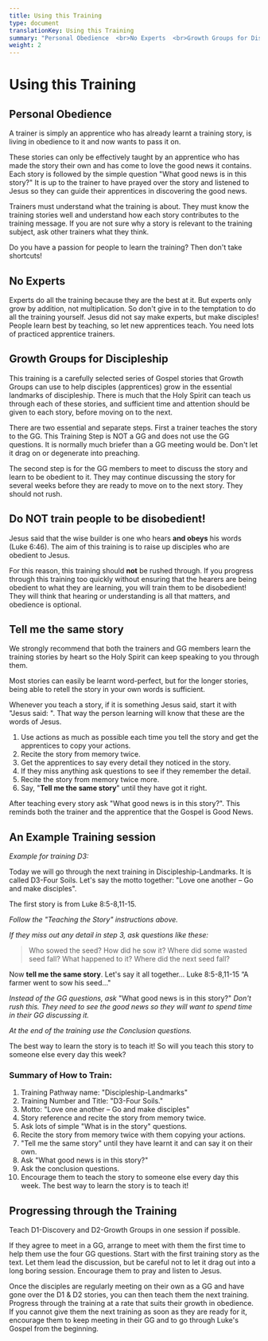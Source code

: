 ```yaml
---
title: Using this Training
type: document
translationKey: Using this Training
summary: "Personal Obedience  <br>No Experts  <br>Growth Groups for Discipleship  <br>Do NOT train people to be disobedient!  <br>Tell me the same story  <br>An Example Training session  <br>Progressing through the Training"
weight: 2
---
```

# Using this Training

## Personal Obedience

A trainer is simply an apprentice who has already learnt a training story, is living in obedience to it and now wants to pass it on.

These stories can only be effectively taught by an apprentice who has made the story their own and has come to love the good news it contains. Each story is followed by the simple question "What good news is in this story?" It is up to the trainer to have prayed over the story and listened to Jesus so they can guide their apprentices in discovering the good news.

Trainers must understand what the training is about. They must know the training stories well and understand how each story contributes to the training message. If you are not sure why a story is relevant to the training subject, ask other trainers what they think.

Do you have a passion for people to learn the training? Then don't take shortcuts!

## No Experts

Experts do all the training because they are the best at it. But experts only grow by addition, not multiplication. So don't give in to the temptation to do all the training yourself. Jesus did not say make experts, but make disciples! People learn best by teaching, so let new apprentices teach. You need lots of practiced apprentice trainers.

## Growth Groups for Discipleship

This training is a carefully selected series of Gospel stories that Growth Groups can use to help disciples (apprentices) grow in the essential landmarks of discipleship. There is much that the Holy Spirit can teach us through each of these stories, and sufficient time and attention should be given to each story, before moving on to the next.

There are two essential and separate steps. First a trainer teaches the story to the GG. This Training Step is NOT a GG and does not use the GG questions. It is normally much briefer than a GG meeting would be. Don't let it drag on or degenerate into preaching.

The second step is for the GG members to meet to discuss the story and learn to be obedient to it. They may continue discussing the story for several weeks before they are ready to move on to the next story. They should not rush.

## Do NOT train people to be disobedient!

Jesus said that the wise builder is one who hears **and obeys** his words (Luke 6:46). The aim of this training is to raise up disciples who are obedient to Jesus.

For this reason, this training should **not** be rushed through. If you progress through this training too quickly without ensuring that the hearers are being obedient to what they are learning, you will train them to be disobedient! They will think that hearing or understanding is all that matters, and obedience is optional.

## Tell me the same story

We strongly recommend that both the trainers and GG members learn the training stories by heart so the Holy Spirit can keep speaking to you through them.

Most stories can easily be learnt word-perfect, but for the longer stories, being able to retell the story in your own words is sufficient.

Whenever you teach a story, if it is something Jesus said, start it with "Jesus said: ". That way the person learning will know that these are the words of Jesus.

1.  Use actions as much as possible each time you tell the story and get the apprentices to copy your actions.
2.  Recite the story from memory twice.
3.  Get the apprentices to say every detail they noticed in the story.
4.  If they miss anything ask questions to see if they remember the detail.
5.  Recite the story from memory twice more.
6.  Say, "**Tell me the same story**" until they have got it right.

After teaching every story ask "What good news is in this story?". This reminds both the trainer and the apprentice that the Gospel is Good News.

## An Example Training session

*Example for training D3:*

Today we will go through the next training in Discipleship-Landmarks. It is called D3-Four Soils. Let's say the motto together: "Love one another – Go and make disciples".

The first story is from Luke 8:5-8,11-15.

*Follow the "Teaching the Story" instructions above.*

*If they miss out any detail in step 3, ask questions like these:*

>   Who sowed the seed? How did he sow it? Where did some wasted seed fall? What happened to it? Where did the next seed fall?

Now **tell me the same story**. Let's say it all together... Luke 8:5-8,11-15 “A farmer went to sow his seed..."

*Instead of the GG questions, ask* "What good news is in this story?" *Don't rush this. They need to see the good news so they will want to spend time in their GG discussing it.*

*At the end of the training use the Conclusion questions.*

The best way to learn the story is to teach it! So will you teach this story to someone else every day this week?

### Summary of How to Train:

1.  Training Pathway name: "Discipleship-Landmarks"
2.  Training Number and Title: "D3-Four Soils."
3.  Motto: "Love one another – Go and make disciples"
4.  Story reference and recite the story from memory twice.
5.  Ask lots of simple "What is in the story" questions.
6.  Recite the story from memory twice with them copying your actions.
7.  "Tell me the same story" until they have learnt it and can say it on their own.
8.  Ask "What good news is in this story?"
9.  Ask the conclusion questions.
10. Encourage them to teach the story to someone else every day this week. The best way to learn the story is to teach it!

## Progressing through the Training

Teach D1-Discovery and D2-Growth Groups in one session if possible.

If they agree to meet in a GG, arrange to meet with them the first time to help them use the four GG questions. Start with the first training story as the text. Let them lead the discussion, but be careful not to let it drag out into a long boring session. Encourage them to pray and listen to Jesus.

Once the disciples are regularly meeting on their own as a GG and have gone over the D1 & D2 stories, you can then teach them the next training. Progress through the training at a rate that suits their growth in obedience. If you cannot give them the next training as soon as they are ready for it, encourage them to keep meeting in their GG and to go through Luke's Gospel from the beginning.

